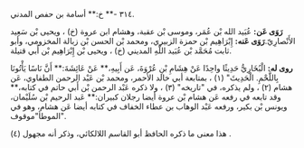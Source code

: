 ٣١٤ -** خ:** أسامة بن حفص المدني.

**رَوَى عَن:** عُبَيد الله بْن عُمَر، وموسى بْن عقبة، وهشام ابن عروة (خ) ، ويحيى بْن سَعِيد الأَنْصارِيّ.**رَوَى عَنه:** إِبْرَاهِيم بْن حمزة الزبيري، ومحمد بْن الحسن بْن زبالة المخزومي، وأبو ثابت مُحَمَّد بْن عُبَيد اللَّهِ المديني (خ) ، ويحيى بْن إِبْرَاهِيم بْن أَبي قتيلة.

**روى له:** الْبُخَارِيُّ حَدِيثًا واحِدًا عَنْ هِشَامِ بْنِ عُرْوَةَ، عَن أَبِيهِ،** عَنْ عَائِشَةَ:** أَنَّ نَاسًا يَأْتُونَا بِاللَّحْمِ. الْحَدِيثَ" (١) ، بمتابعة أبي خالد الأحمر، ومحمد بْن عَبْد الرحمن الطفاوي، عَن هشام (٢) ، ولم يذكره، في "تاريخه" (٣) ، ولا ذكره عَبْد الرحمن بْن أَبي حاتم في كتابه،** وقد تابعه في رفعه عَن هشام بْن عروة أيضا رجلان كبيران:** عَبد الرحيم بْن سُلَيْمان، ويونس بْن بكير، ورفعه عَبْد الوهاب بن عطاء الخفاف في كتابه أيضا عَن هشام، وهو في "الموطأ"موقوف.

هذا معنى ما ذكره الحافظ أبو القاسم اللالكائي، وذكر أنه مجهول (٤) .
